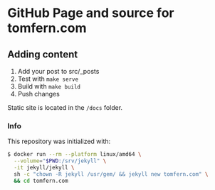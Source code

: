 # GitHub Page and source for tomfern.com

## Adding content

1. Add your post to src/_posts
2. Test with `make serve`
3. Build with `make build`
4. Push changes

Static site is located in the `/docs` folder.

### Info

This repository was initialized with:

```bash
$ docker run --rm --platform linux/amd64 \
  --volume="$PWD:/srv/jekyll" \
  -it jekyll/jekyll \
  sh -c "chown -R jekyll /usr/gem/ && jekyll new tomfern.com" \
  && cd tomfern.com
```
